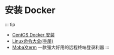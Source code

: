 # 安装 Docker

::: tip
- [CentOS Docker 安装](https://www.runoob.com/docker/centos-docker-install.html)
- [Linux命令大全(手册)](https://www.linuxcool.com/)
- [MobaXterm](https://mobaxterm.mobatek.net/) 一款强大好用的远程终端登录利器
:::
